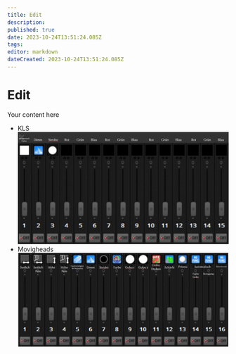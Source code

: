 ```yaml
---
title: Edit
description: 
published: true
date: 2023-10-24T13:51:24.085Z
tags: 
editor: markdown
dateCreated: 2023-10-24T13:51:24.085Z
---
```


# Edit
Your content here
- KLS
![img_2240.jpeg](/img_2240.jpeg)
- Movigheads
![img_2239.jpeg](/img_2239.jpeg)